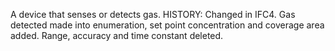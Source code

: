 A device that senses or detects gas. HISTORY: Changed in IFC4. Gas detected made into enumeration, set point concentration and coverage area added. Range, accuracy and time constant deleted.
